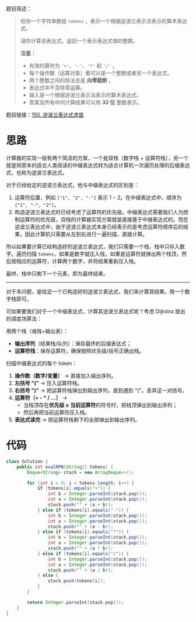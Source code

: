 题目简述：

> 给你一个字符串数组 `tokens` ，表示一个根据逆波兰表示法表示的算术表达式。
>
> 请你计算该表达式。返回一个表示表达式值的整数。
>
> **注意：**
>
> - 有效的算符为 `'+'`、`'-'`、`'*'` 和 `'/'` 。
> - 每个操作数（运算对象）都可以是一个整数或者另一个表达式。
> - 两个整数之间的除法总是 **向零截断** 。
> - 表达式中不含除零运算。
> - 输入是一个根据逆波兰表示法表示的算术表达式。
> - 答案及所有中间计算结果可以用 **32 位** 整数表示。

题目链接：[150. 逆波兰表达式求值](https://leetcode.cn/problems/evaluate-reverse-polish-notation/)

# 思路

计算器的实现一般有两个简洁的方案，一个是双栈（数字栈 + 运算符栈），另一个就是将原本的适合人类阅读的中缀表达式转为适合计算机一次遍历处理的后缀表达式，也称为逆波兰表达式。

对于已经给定的逆波兰表达式，他与中缀表达式的区别是：

1. 运算符后置，例如 `["1", "2", "-"]` 表示 $1-2$。在中缀表达式中，顺序为 `["1", "-", "2"]`。
2. 构造逆波兰表达式时已经考虑了运算符的优先级。中缀表达式需要我们人为控制运算符的优先级，双栈的计算器实现方案就是直接基于中缀表达式的。而在逆波兰表达式中，由于逆波兰表达式本身已经表示的是考虑运算符顺序后的结果，因此计算机只需要从左到右进行一遍扫描，直接计算。

所以如果要计算已经构造好的逆波兰表达式，我们只需要一个栈，栈中只存入数字。遍历扫描 `tokens`，如果是数字就压入栈，如果是运算符就弹出两个栈顶，然后按相应的运算符，计算两个数字，并将结果重新压入栈。

最终，栈中只剩下一个元素，即为最终结果。

---

对于本问题，是给定一个已构造好的逆波兰表达式，我们来计算其结果。用一个数字栈即可。

可如果要我们对于一个中缀表达式，计算其逆波兰表达式呢？考虑 Dijkstra 提出的调度场算法：

用两个栈（或栈+输出表）：

- **输出序列**（结果栈/队列）：保存最终的后缀表达式；
- **运算符栈**：保存运算符，确保按照优先级/括号正确出栈。

扫描中缀表达式的每个 token：

1. **操作数（数字/变量）** → 直接加入输出序列。
2. **左括号 "("** → 压入运算符栈。
3. **右括号 ")"** → 把运算符栈弹出到输出序列，直到遇到 "("。丢弃这一对括号。
4. **运算符（+ - \* / …）** →
   - 当栈顶存在**优先级 ≥ 当前运算符**的符号时，把栈顶弹出到输出序列；
   - 然后再把当前运算符压入栈。
5. **表达式读完** → 把运算符栈剩下的全部弹出到输出序列。

# 代码

```java
class Solution {
    public int evalRPN(String[] tokens) {
        Deque<String> stack = new ArrayDeque<>();

        for (int i = 0; i < tokens.length; i++) {
            if (tokens[i].equals("+")) {
                int b = Integer.parseInt(stack.pop());
                int a = Integer.parseInt(stack.pop());
                stack.push("" + (a + b));
            } else if (tokens[i].equals("-")) {
                int b = Integer.parseInt(stack.pop());
                int a = Integer.parseInt(stack.pop());
                stack.push("" + (a - b));
            } else if (tokens[i].equals("*")) {
                int b = Integer.parseInt(stack.pop());
                int a = Integer.parseInt(stack.pop());
                stack.push("" + (a * b));
            } else if (tokens[i].equals("/")) {
                int b = Integer.parseInt(stack.pop());
                int a = Integer.parseInt(stack.pop());
                stack.push("" + (a / b));
            } else {
                stack.push(tokens[i]);
            }
        }

        return Integer.parseInt(stack.pop());
    }
}
```

